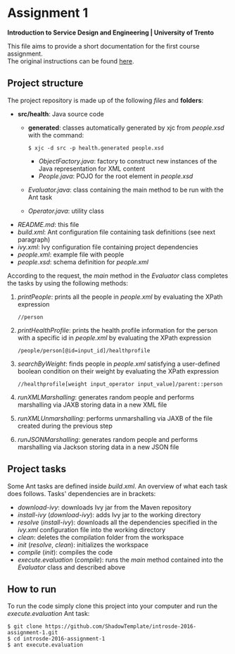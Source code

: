 # Assignment 1

**Introduction to Service Design and Engineering | University of Trento**

This file aims to provide a short documentation for the first course assignment.  
The original instructions can be found [here](https://sites.google.com/a/unitn.it/introsde_2016-17/lab-sessions/assignments/assignment-1).

## Project structure

The project repository is made up of the following *files* and **folders**:
* **src/health**: Java source code
    * **generated**: classes automatically generated by xjc from *people.xsd* with the command:
    
         ```
         $ xjc -d src -p health.generated people.xsd
         ```
        * *ObjectFactory.java*: factory to construct new instances of the Java representation for XML content
        * *People.java*: POJO for the root element in *people.xsd*
    * *Evaluator.java*: class containing the main method to be run with the Ant task
    * *Operator.java*: utility class 
* *README.md*: this file
* *build.xml*: Ant configuration file containing task definitions (see next paragraph)
* *ivy.xml*: Ivy configuration file containing project dependencies 
* *people.xml*: example file with people  
* *people.xsd*: schema definition for *people.xml*

According to the request, the *main* method in the *Evaluator* class completes the tasks by using the following methods:

1. *printPeople*: prints all the people in *people.xml* by evaluating the XPath expression

    ```
    //person
    ```
2. *printHealthProfile*: prints the health profile information for the person with a specific id in *people.xml* by evaluating the XPath expression

    ```
    /people/person[@id=input_id]/healthprofile
    ```
3. *searchByWeight*: finds people in *people.xml* satisfying a user-defined boolean condition on their weight by evaluating the XPath expression   

    ```
    //healthprofile[weight input_operator input_value]/parent::person
    ```
4. *runXMLMarshalling*: generates random people and performs marshalling via JAXB storing data in a new XML file
5. *runXMLUnmarshalling*: performs unmarshalling via JAXB of the file created during the previous step
6. *runJSONMarshalling*: generates random people and performs marshalling via Jackson storing data in a new JSON file


## Project tasks

Some Ant tasks are defined inside *build.xml*. An overview of what each task does follows. Tasks' dependencies are in brackets:
* *download-ivy*: downloads Ivy jar from the Maven repository
* *install-ivy* (*download-ivy*): adds Ivy jar to the working directory
* *resolve* (*install-ivy*): downloads all the dependencies specified in the *ivy.xml* configuration file into the working directory
* *clean*: deletes the compilation folder from the workspace
* *init* (*resolve*, *clean*): initializes the workspace 
* *compile* (*init*): compiles the code 
* *execute.evaluation* (*compile*): runs the *main* method contained into the *Evaluator* class and described above


## How to run

To run the code simply clone this project into your computer and run the *execute.evaluation* Ant task:
```
$ git clone https://github.com/ShadowTemplate/introsde-2016-assignment-1.git
$ cd introsde-2016-assignment-1
$ ant execute.evaluation
```
